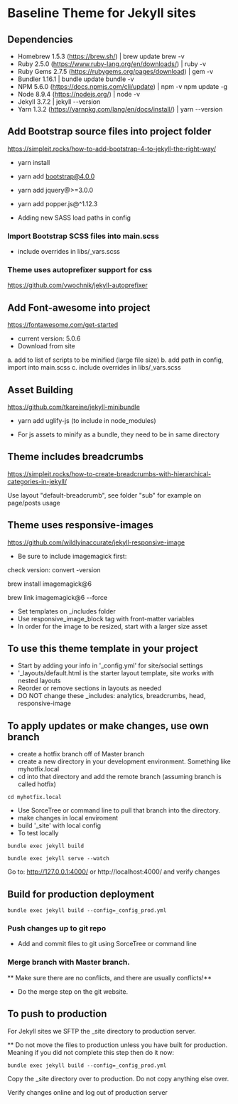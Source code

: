 # Baseline Theme for Jekyll sites

## Dependencies

- Homebrew 1.5.3 (https://brew.sh/) | brew update  brew -v
- Ruby 2.5.0 (https://www.ruby-lang.org/en/downloads/) | ruby -v
- Ruby Gems 2.7.5 (https://rubygems.org/pages/download) | gem -v
- Bundler 1.16.1 | bundle update  bundle -v
- NPM 5.6.0 (https://docs.npmjs.com/cli/update) | npm -v   npm update -g
- Node 8.9.4 (https://nodejs.org/) | node -v
- Jekyll 3.7.2 | jekyll --version
- Yarn 1.3.2 (https://yarnpkg.com/lang/en/docs/install/) | yarn --version


## Add Bootstrap source files into project folder

https://simpleit.rocks/how-to-add-bootstrap-4-to-jekyll-the-right-way/

- yarn install
- yarn add bootstrap@4.0.0
- yarn add jquery@>=3.0.0
- yarn add popper.js@^1.12.3

- Adding new SASS load paths in config


### Import Bootstrap SCSS files into main.scss

- include overrides in libs/_vars.scss

### Theme uses autoprefixer support for css

https://github.com/vwochnik/jekyll-autoprefixer


## Add Font-awesome into project

https://fontawesome.com/get-started

- current version: 5.0.6
- Download from site

a. add to list of scripts to be minified (large file size)
b. add path in config, import into main.scss
c. include overrides in libs/_vars.scss 


## Asset Building

https://github.com/tkareine/jekyll-minibundle

- yarn add uglify-js (to include in node_modules)

- For js assets to minify as a bundle, they need to be in same directory


## Theme includes breadcrumbs

https://simpleit.rocks/how-to-create-breadcrumbs-with-hierarchical-categories-in-jekyll/

Use layout "default-breadcrumb", see folder "sub" for example on page/posts usage


## Theme uses responsive-images

https://github.com/wildlyinaccurate/jekyll-responsive-image

- Be sure to include imagemagick first: 

check version:  convert -version

brew install imagemagick@6

brew link imagemagick@6 --force

- Set templates on _includes folder
- Use responsive_image_block tag with front-matter variables
- In order for the image to be resized, start with a larger size asset


## To use this theme template in your project

- Start by adding your info in '_config.yml' for site/social settings
- '_layouts/default.html is the starter layout template, site works with nested layouts 
- Reorder or remove sections in layouts as needed
- DO NOT change these _includes: analytics, breadcrumbs, head, responsive-image


## To apply updates or make changes, use own branch

- create a hotfix branch off of Master branch
- create a new directory in your development environment. Something like myhotfix.local
- cd into that directory and add the remote branch (assuming branch is called hotfix)

`cd myhotfix.local`

- Use SorceTree or command line to pull that branch into the directory.
- make changes in local enviroment
- build '_site' with local config
- To test locally

`bundle exec jekyll build`

`bundle exec jekyll serve --watch`

Go to: http://127.0.0.1:4000/  or http://localhost:4000/ and verify changes


## Build for production deployment

`bundle exec jekyll build --config=_config_prod.yml`


### Push changes up to git repo

- Add and commit files to git using SorceTree or command line


### Merge branch with Master branch. 

** Make sure there are no conflicts, and there are usually conflicts!**
- Do the merge step on the git website.

## To push to production 

For Jekyll sites we SFTP the _site directory to production server.

** Do not move the files to production unless you have built for production. Meaning if you did not complete this step then do it now:

`bundle exec jekyll build --config=_config_prod.yml`

Copy the _site directory over to production. Do not copy anything else over.

Verify changes online and log out of production server
